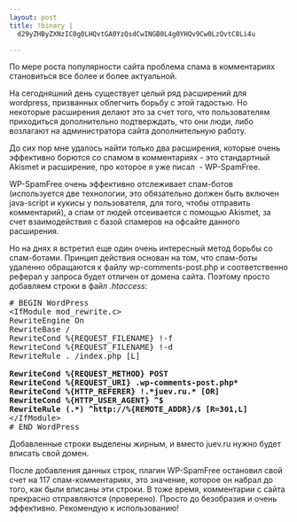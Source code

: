 ```yaml
--- 
layout: post
title: !binary |
  d29yZHByZXNzIC0g0LHQvtGA0YzQsdCwINGB0L4g0YHQv9Cw0LzQvtC8Li4u

---
```

По мере роста популярности сайта проблема спама в комментариях становиться все более и более актуальной.

На сегодняшний день существует целый ряд расширений для wordpress, призванных облегчить борьбу с этой гадостью. Но некоторые расширения делают это за счет того, что пользователям приходиться дополнительно подтверждать, что они люди, либо возлагают на администратора сайта дополнительную работу.

До сих пор мне удалось найти только два расширения, которые очень эффективно борются со спамом в комментариях - это стандартный Akismet и расширение, про которое я уже писал  - WP-SpamFree.

WP-SpamFree очень эффективно отслеживает спам-ботов (используется две технологии, это обязательно должен быть включен java-script и кукисы у пользователя, для того, чтобы отправить комментарий), а спам от людей отсеивается с помощью Akismet, за счет взаимодействия с базой спамеров на офсайте данного расширения.

Но на днях я встретил еще один очень интересный метод борьбы со спам-ботами. Принцип действия основан на том, что спам-боты удаленно обращаются к файлу wp-comments-post.php и соответственно реферал у запроса будет отличен от домена сайта. Поэтому просто добавляем строки в файл <em>.htaccess</em>:
<pre># BEGIN WordPress
&lt;IfModule mod_rewrite.c&gt;
RewriteEngine On
RewriteBase /
RewriteCond %&#123;REQUEST_FILENAME} !-f
RewriteCond %&#123;REQUEST_FILENAME} !-d
RewriteRule . /index.php [L]

<strong>RewriteCond %&#123;REQUEST_METHOD} POST
RewriteCond %&#123;REQUEST_URI} .wp-comments-post.php*
RewriteCond %&#123;HTTP_REFERER} !.*juev.ru.* [OR]
RewriteCond %&#123;HTTP_USER_AGENT} ^$
RewriteRule (.*) ^http://%&#123;REMOTE_ADDR}/$ [R=301,L]</strong>
&lt;/IfModule&gt;
# END WordPress</pre>
Добавленные строки выделены жирным, и вместо juev.ru нужно будет вписать свой домен.

После добавления данных строк, плагин WP-SpamFree остановил свой счет на 117 спам-комментариях, это значение, которое он набрал до того, как были вписаны эти строки. В тоже время, комментарии с сайта прекрасно отправляются (проверено). Просто до безобразия и очень эффективно. Рекомендую к использованию!
